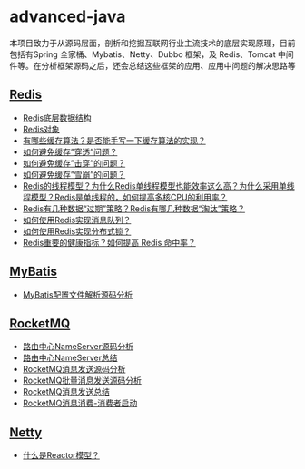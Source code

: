 # advanced-java
本项目致力于从源码层面，剖析和挖掘互联网行业主流技术的底层实现原理，目前包括有Spring 全家桶、Mybatis、Netty、Dubbo 框架，及 Redis、Tomcat 中间件等。在分析框架源码之后，还会总结这些框架的应用、应用中问题的解决思路等

## [Redis](https://github.com/HLxiaoyao/advanced-java/tree/main/docs/redis)
* [Redis底层数据结构](https://github.com/HLxiaoyao/advanced-java/blob/main/docs/redis/Redis%E5%BA%95%E5%B1%82%E6%95%B0%E6%8D%AE%E7%BB%93%E6%9E%84.md)
* [Redis对象](https://github.com/HLxiaoyao/advanced-java/blob/main/docs/redis/Redis%E5%AF%B9%E8%B1%A1.md)
* [有哪些缓存算法？是否能手写一下缓存算法的实现？](https://github.com/HLxiaoyao/advanced-java/blob/main/docs/redis/%E7%BC%93%E5%AD%98%E6%B7%98%E6%B1%B0%E7%AE%97%E6%B3%95.md)
* [如何避免缓存”穿透”问题？](https://github.com/HLxiaoyao/advanced-java/blob/main/docs/redis/%E5%A6%82%E4%BD%95%E9%81%BF%E5%85%8D%E7%BC%93%E5%AD%98%E2%80%9D%E7%A9%BF%E9%80%8F%E2%80%9D%E7%9A%84%E9%97%AE%E9%A2%98%EF%BC%9F.md)
* [如何避免缓存”击穿”的问题？](https://github.com/HLxiaoyao/advanced-java/blob/main/docs/redis/%E5%A6%82%E4%BD%95%E9%81%BF%E5%85%8D%E7%BC%93%E5%AD%98%E2%80%9D%E5%87%BB%E7%A9%BF%E2%80%9D%E7%9A%84%E9%97%AE%E9%A2%98%EF%BC%9F.md)
* [如何避免缓存”雪崩”的问题？](https://github.com/HLxiaoyao/advanced-java/blob/main/docs/redis/%E5%A6%82%E4%BD%95%E9%81%BF%E5%85%8D%E7%BC%93%E5%AD%98%E2%80%9D%E9%9B%AA%E5%B4%A9%E2%80%9D%E7%9A%84%E9%97%AE%E9%A2%98%EF%BC%9F.md)
* [Redis的线程模型？为什么Redis单线程模型也能效率这么高？为什么采用单线程模型？Redis是单线程的，如何提高多核CPU的利用率？](https://github.com/HLxiaoyao/advanced-java/blob/main/docs/redis/Redis%E7%9A%84%E7%BA%BF%E7%A8%8B%E6%A8%A1%E5%9E%8B%EF%BC%9F%E4%B8%BA%E4%BB%80%E4%B9%88Redis%E5%8D%95%E7%BA%BF%E7%A8%8B%E6%A8%A1%E5%9E%8B%E4%B9%9F%E8%83%BD%E6%95%88%E7%8E%87%E8%BF%99%E4%B9%88%E9%AB%98%EF%BC%9F%E4%B8%BA%E4%BB%80%E4%B9%88%E9%87%87%E7%94%A8%E5%8D%95%E7%BA%BF%E7%A8%8B%E6%A8%A1%E5%9E%8B%EF%BC%9FRedis%E6%98%AF%E5%8D%95%E7%BA%BF%E7%A8%8B%E7%9A%84%EF%BC%8C%E5%A6%82%E4%BD%95%E6%8F%90%E9%AB%98%E5%A4%9A%E6%A0%B8CPU%E7%9A%84%E5%88%A9%E7%94%A8%E7%8E%87%EF%BC%9F.md)
* [Redis有几种数据“过期”策略？Redis有哪几种数据“淘汰”策略？](https://github.com/HLxiaoyao/advanced-java/blob/main/docs/redis/Redis%E6%9C%89%E5%87%A0%E7%A7%8D%E6%95%B0%E6%8D%AE%E2%80%9C%E8%BF%87%E6%9C%9F%E2%80%9D%E7%AD%96%E7%95%A5%EF%BC%9FRedis%E6%9C%89%E5%93%AA%E5%87%A0%E7%A7%8D%E6%95%B0%E6%8D%AE%E2%80%9C%E6%B7%98%E6%B1%B0%E2%80%9D%E7%AD%96%E7%95%A5%EF%BC%9F.md)
* [如何使用Redis实现消息队列？
](https://github.com/HLxiaoyao/advanced-java/blob/main/docs/redis/%E5%A6%82%E4%BD%95%E4%BD%BF%E7%94%A8Redis%E5%AE%9E%E7%8E%B0%E6%B6%88%E6%81%AF%E9%98%9F%E5%88%97%EF%BC%9F.md)
* [如何使用Redis实现分布式锁？
](https://github.com/HLxiaoyao/advanced-java/blob/main/docs/redis/%E5%A6%82%E4%BD%95%E4%BD%BF%E7%94%A8Redis%E5%AE%9E%E7%8E%B0%E5%88%86%E5%B8%83%E5%BC%8F%E9%94%81%EF%BC%9F.md)
* [Redis重要的健康指标？如何提高 Redis 命中率？](https://github.com/HLxiaoyao/advanced-java/blob/main/docs/redis/Redis%E9%87%8D%E8%A6%81%E7%9A%84%E5%81%A5%E5%BA%B7%E6%8C%87%E6%A0%87%EF%BC%9F%E5%A6%82%E4%BD%95%E6%8F%90%E9%AB%98%20Redis%20%E5%91%BD%E4%B8%AD%E7%8E%87%EF%BC%9F.md)



## [MyBatis](https://github.com/HLxiaoyao/advanced-java/tree/main/docs/Mybatis)
* [MyBatis配置文件解析源码分析](https://github.com/HLxiaoyao/advanced-java/blob/main/docs/Mybatis/MyBatis%E9%85%8D%E7%BD%AE%E6%96%87%E4%BB%B6%E8%A7%A3%E6%9E%90%E6%BA%90%E7%A0%81%E5%88%86%E6%9E%90.md)


## [RocketMQ](https://github.com/HLxiaoyao/advanced-java/tree/main/docs/RocketMQ)
* [路由中心NameServer源码分析](https://github.com/HLxiaoyao/advanced-java/blob/main/docs/RocketMQ/%E8%B7%AF%E7%94%B1%E4%B8%AD%E5%BF%83NameServer%E6%BA%90%E7%A0%81%E5%88%86%E6%9E%90.md)
* [路由中心NameServer总结](https://github.com/HLxiaoyao/advanced-java/blob/main/docs/RocketMQ/%E8%B7%AF%E7%94%B1%E4%B8%AD%E5%BF%83NameServer%E6%80%BB%E7%BB%93.md)
* [RocketMQ消息发送源码分析](https://github.com/HLxiaoyao/advanced-java/blob/main/docs/RocketMQ/RocketMQ%E6%B6%88%E6%81%AF%E5%8F%91%E9%80%81%E6%BA%90%E7%A0%81%E5%88%86%E6%9E%90.md)
* [RocketMQ批量消息发送源码分析](https://github.com/HLxiaoyao/advanced-java/blob/main/docs/RocketMQ/RocketMQ%E6%89%B9%E9%87%8F%E6%B6%88%E6%81%AF%E5%8F%91%E9%80%81.md)
* [RocketMQ消息发送总结](https://github.com/HLxiaoyao/advanced-java/blob/main/docs/RocketMQ/RocketMQ%E6%B6%88%E6%81%AF%E5%8F%91%E9%80%81%E6%80%BB%E7%BB%93.md)
* [RocketMQ消息消费-消费者启动](https://github.com/HLxiaoyao/advanced-java/blob/main/docs/RocketMQ/RocktMQ%E6%B6%88%E6%81%AF%E6%B6%88%E8%B4%B9-%E6%B6%88%E8%B4%B9%E8%80%85%E5%90%AF%E5%8A%A8.md)



## [Netty](https://github.com/HLxiaoyao/advanced-java/tree/main/docs/Netty)
* [什么是Reactor模型？](https://github.com/HLxiaoyao/advanced-java/blob/main/docs/Netty/%E4%BB%80%E4%B9%88%E6%98%AFReactor%E6%A8%A1%E5%9E%8B%EF%BC%9F.md)

